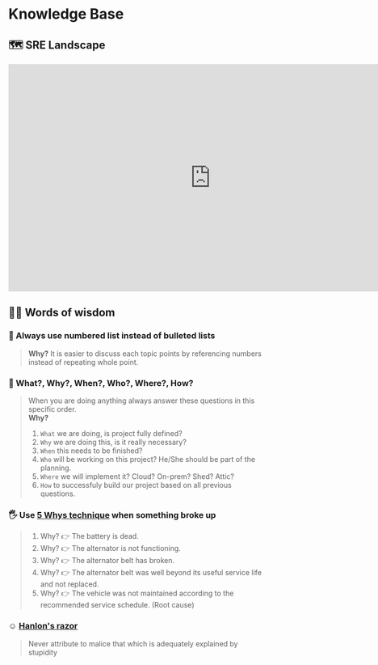 # Knowledge Base

## 🗺 SRE Landscape 

<iframe style="border:none" width="800" height="450" src="https://whimsical.com/embed/S27xr53MPM8T8TEcd6tD8G"></iframe>

## 👴🏻 Words of wisdom 

### 📝 Always use numbered list instead of bulleted lists

> **Why?** It is easier to discuss each topic points by referencing numbers instead of repeating whole point.

### 🔮 What?, Why?, When?, Who?, Where?, How?

> When you are doing anything always answer these questions in this specific order.  
> **Why?**  
> 1. `What` we are doing, is project fully defined?  
> 2. `Why` we are doing this, is it really necessary?  
> 3. `When` this needs to be finished?  
> 4. `Who` will be working on this project? He/She should be part of the planning.  
> 5. `Where` we will implement it? Cloud? On-prem? Shed? Attic?  
> 6. `How` to successfuly build our project based on all previous questions.

### 🖐 Use [5 Whys technique](https://en.wikipedia.org/wiki/Five_whys) when something broke up

> 1. Why? 👉 The battery is dead.
> 2. Why? 👉 The alternator is not functioning.
> 3. Why? 👉 The alternator belt has broken.
> 4. Why? 👉 The alternator belt was well beyond its useful service life and not replaced.
> 5. Why? 👉 The vehicle was not maintained according to the recommended service schedule. (Root cause)

### ☺️ [Hanlon's razor](https://en.wikipedia.org/wiki/Hanlon%27s_razor)

> Never attribute to malice that which is adequately explained by stupidity